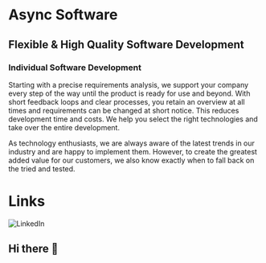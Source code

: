 # Async Software

## Flexible & High Quality Software Development

### Individual Software Development

Starting with a precise requirements analysis, we support your company every step of the way until the product is ready for use and beyond. With short feedback loops and clear processes, you retain an overview at all times and requirements can be changed at short notice. This reduces development time and costs. We help you select the right technologies and take over the entire development.

As technology enthusiasts, we are always aware of the latest trends in our industry and are happy to implement them. However, to create the greatest added value for our customers, we also know exactly when to fall back on the tried and tested.

# Links

![LinkedIn]([https://img.shields.io/badge/linkedin-%230077B5.svg?style=for-the-badge&logo=linkedin&logoColor=white](https://www.linkedin.com/company/asyncsoftware/))

## Hi there 👋

<!--

**Here are some ideas to get you started:**

🙋‍♀️ A short introduction - what is your organization all about?
🌈 Contribution guidelines - how can the community get involved?
👩‍💻 Useful resources - where can the community find your docs? Is there anything else the community should know?
🍿 Fun facts - what does your team eat for breakfast?
🧙 Remember, you can do mighty things with the power of [Markdown](https://docs.github.com/github/writing-on-github/getting-started-with-writing-and-formatting-on-github/basic-writing-and-formatting-syntax)
-->
